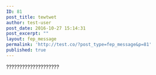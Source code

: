 ```yaml
---
ID: 81
post_title: tewtwet
author: test-user
post_date: 2016-10-27 15:14:31
post_excerpt: ""
layout: fep_message
permalink: 'http://test.co/?post_type=fep_message&p=81'
published: true
---
```

????????????????????
